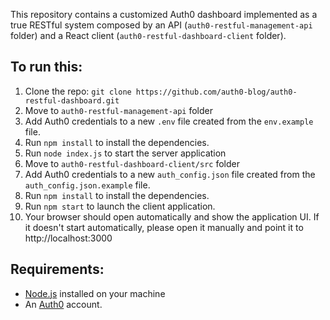 This repository contains a customized Auth0 dashboard implemented as a true RESTful system composed by an API (`auth0-restful-management-api` folder) and a React client (`auth0-restful-dashboard-client` folder).

## To run this:

1. Clone the repo: `git clone https://github.com/auth0-blog/auth0-restful-dashboard.git`
2. Move to `auth0-restful-management-api` folder 
3. Add Auth0 credentials to a new `.env` file created from the `env.example` file.
4. Run `npm install` to install the dependencies.
5. Run `node index.js` to start the server application
6. Move to `auth0-restful-dashboard-client/src` folder
7. Add Auth0 credentials to a new `auth_config.json` file created from the `auth_config.json.example` file.
8. Run `npm install` to install the dependencies.
9. Run `npm start` to launch the client application.
10. Your browser should open automatically and show the application UI. If it doesn't start automatically, please open it manually and point it to http://localhost:3000

## Requirements:

- [Node.js](https://nodejs.org) installed on your machine
- An [Auth0](https://auth0.com/) account.


